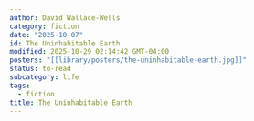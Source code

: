 ```yaml
---
author: David Wallace-Wells
category: fiction
date: "2025-10-07"
id: The Uninhabitable Earth
modified: 2025-10-29 02:14:42 GMT-04:00
posters: "[[library/posters/the-uninhabitable-earth.jpg]]"
status: to-read
subcategory: life
tags:
  - fiction
title: The Uninhabitable Earth
---
```

